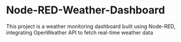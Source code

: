 # Node-RED-Weather-Dashboard
This project is a weather monitoring dashboard built using Node-RED, integrating OpenWeather API to fetch real-time weather data
